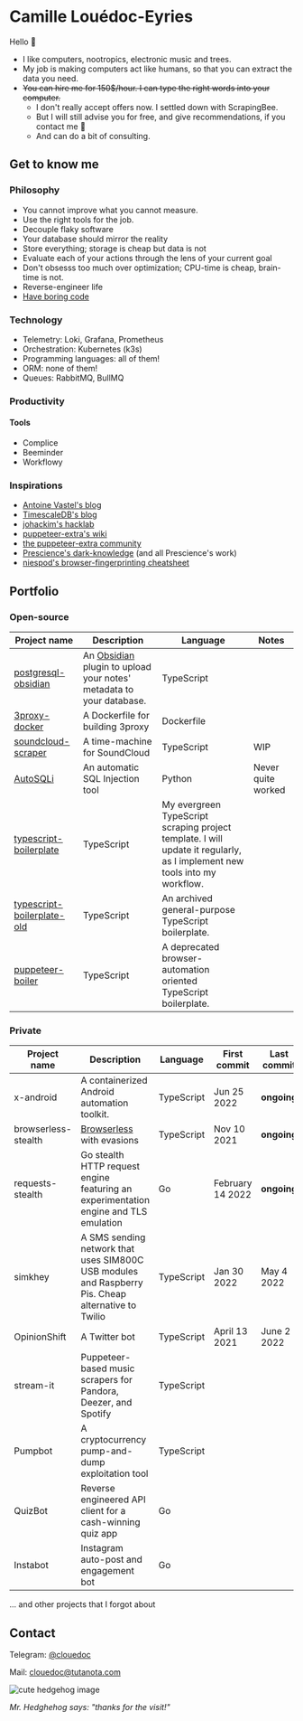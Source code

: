 # Camille Louédoc-Eyries

Hello 👋

- I like computers, nootropics, electronic music and trees.
- My job is making computers act like humans, so that you can extract the data you need.
- ~~You can hire me for 150$/hour. I can type the right words into your computer.~~
  -  I don't really accept offers now. I settled down with ScrapingBee.
  -  But I will still advise you for free, and give recommendations, if you contact me 🙂
  -  And can do a bit of consulting. 

## Get to know me

### Philosophy

- You cannot improve what you cannot measure.
- Use the right tools for the job.
- Decouple flaky software
- Your database should mirror the reality
- Store everything; storage is cheap but data is not
- Evaluate each of your actions through the lens of your current goal
- Don't obsesss too much over optimization; CPU-time is cheap, brain-time is not.
- Reverse-engineer life
- [Have boring code](https://blog.beeminder.com/magic/)

### Technology

- Telemetry: Loki, Grafana, Prometheus
- Orchestration: Kubernetes (k3s)
- Programming languages: all of them!
- ORM: none of them!
- Queues: RabbitMQ, BullMQ

### Productivity

#### Tools

- Complice
- Beeminder
- Workflowy

### Inspirations

- [Antoine Vastel's blog](https://antoinevastel.com/)
- [TimescaleDB's blog](https://blog.timescale.com/blog/how-i-power-a-successful-crypto-trading-bot-with-timescaledb/)
- [johackim's hacklab](https://johackim.com/start)
- [puppeteer-extra's wiki](https://github.com/berstend/puppeteer-extra/wiki)
- [the puppeteer-extra community](https://extra.community/)
- [Prescience's dark-knowledge](https://github.com/prescience-data/dark-knowledge) (and all Prescience's work)
- [niespod's browser-fingerprinting cheatsheet](https://github.com/niespodd/browser-fingerprinting)

## Portfolio

### Open-source

| Project name | Description | Language | Notes |
| ------------ | ----------- | -------- | ----- |
| [postgresql-obsidian](https://github.com/clouedoc/postgresql-obsidian) | An <a href="https://obsidian.md">Obsidian</a> plugin to upload your notes' metadata to your database. | TypeScript | |
| [3proxy-docker](https://github.com/force-adverse/3proxy-docker) | A Dockerfile for building 3proxy | Dockerfile | |
| [soundcloud-scraper](https://github.com/clouedoc/soundcloud-scraper) | A time-machine for SoundCloud | TypeScript | WIP |
| [AutoSQLi](https://github.com/clouedoc/AutoSQLi) | An automatic SQL Injection tool | Python | Never quite worked |
| [typescript-boilerplate](https://github.com/clouedoc/typescript-boilerplate) | TypeScript | My evergreen TypeScript scraping project template. I will update it regularly, as I implement new tools into my workflow. |
| [typescript-boilerplate-old](https://github.com/clouedoc/typescript-boilerplate-old) | TypeScript | An archived general-purpose TypeScript boilerplate. |
| [puppeteer-boiler](https://github.com/clouedoc/puppeteer-boiler) | TypeScript | A deprecated browser-automation oriented TypeScript boilerplate. |

### Private

| Project name | Description                                               | Language   | First commit  | Last commit |
| ------------ | --------------------------------------------------------- | ---------- | ------------- | ----------- |
| x-android   | A containerized Android automation toolkit.                                      | TypeScript | Jun 25 2022 | **ongoing** |
| browserless-stealth | [Browserless](https://github.com/browserless/chrome) with evasions | TypeScript | Nov 10 2021 | **ongoing** |
| requests-stealth | Go stealth HTTP request engine featuring an experimentation engine and TLS emulation | Go | February 14 2022 | **ongoing** | 
| simkhey | A SMS sending network that uses SIM800C USB modules and Raspberry Pis. Cheap alternative to Twilio | TypeScript | Jan 30 2022 | May 4 2022 |
| OpinionShift | A Twitter bot                                             | TypeScript | April 13 2021 | June 2 2022     |
| stream-it        | Puppeteer-based music scrapers for Pandora, Deezer, and Spotify        | TypeScript |        |      |
| Pumpbot      | A cryptocurrency pump-and-dump exploitation tool          | TypeScript |        |      |
| QuizBot        | Reverse engineered API client for a cash-winning quiz app | Go     |        |      |
| Instabot     | Instagram auto-post and engagement bot                    | Go     |        |      |

... and other projects that I forgot about


## Contact

Telegram: [@clouedoc](https://t.me/clouedoc)

Mail: [clouedoc@tutanota.com](mailto:clouedoc@tutanota.com)

![cute hedgehog image](https://user-images.githubusercontent.com/13921610/138776571-6119f075-8e8a-4ac1-bc6a-8b598fbdb1d8.png)

_Mr. Hedghehog says: "thanks for the visit!"_
